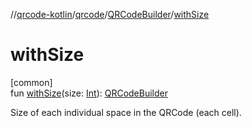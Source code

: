 //[qrcode-kotlin](../../../index.md)/[qrcode](../index.md)/[QRCodeBuilder](index.md)/[withSize](with-size.md)

# withSize

[common]\
fun [withSize](with-size.md)(size: [Int](https://kotlinlang.org/api/latest/jvm/stdlib/kotlin/-int/index.html)): [QRCodeBuilder](index.md)

Size of each individual space in the QRCode (each cell).
